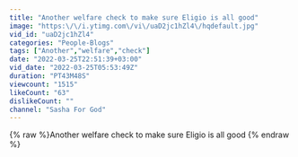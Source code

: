 ```yaml
---
title: "Another welfare check to make sure Eligio is all good"
image: "https:\/\/i.ytimg.com\/vi\/uaD2jc1hZl4\/hqdefault.jpg"
vid_id: "uaD2jc1hZl4"
categories: "People-Blogs"
tags: ["Another","welfare","check"]
date: "2022-03-25T22:51:39+03:00"
vid_date: "2022-03-25T05:53:49Z"
duration: "PT43M48S"
viewcount: "1515"
likeCount: "63"
dislikeCount: ""
channel: "Sasha For God"
---
```

{% raw %}Another welfare check to make sure Eligio is all good {% endraw %}
